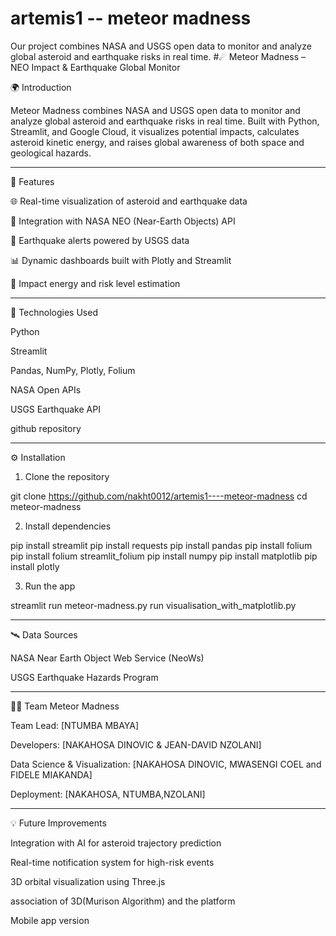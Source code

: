# artemis1 -- meteor madness
Our project combines NASA and USGS open data to monitor and analyze global asteroid and earthquake risks in real time.
#☄ Meteor Madness – NEO Impact & Earthquake Global Monitor

🌍 Introduction

Meteor Madness combines NASA and USGS open data to monitor and analyze global asteroid and earthquake risks in real time.
Built with Python, Streamlit, and Google Cloud, it visualizes potential impacts, calculates asteroid kinetic energy, and raises global awareness of both space and geological hazards.


---

🚀 Features

🌐 Real-time visualization of asteroid and earthquake data

🔭 Integration with NASA NEO (Near-Earth Objects) API

🌋 Earthquake alerts powered by USGS data

📊 Dynamic dashboards built with Plotly and Streamlit

🧮 Impact energy and risk level estimation




---

🧠 Technologies Used

Python

Streamlit

Pandas, NumPy, Plotly, Folium

NASA Open APIs

USGS Earthquake API

github repository 


---

⚙ Installation

1. Clone the repository

git clone https://github.com/nakht0012/artemis1----meteor-madness
cd meteor-madness

2. Install dependencies

pip install  streamlit 
pip install  requests
pip install  pandas 
pip install  folium
pip install  folium   streamlit_folium 
pip install  numpy 
pip install  matplotlib
pip install  plotly  

3. Run the app

streamlit run meteor-madness.py
run visualisation_with_matplotlib.py



---

🛰 Data Sources

NASA Near Earth Object Web Service (NeoWs)

USGS Earthquake Hazards Program



---

👨‍🚀 Team Meteor Madness

Team Lead: [NTUMBA MBAYA]

Developers: [NAKAHOSA DINOVIC & JEAN-DAVID NZOLANI]

Data Science & Visualization: [NAKAHOSA DINOVIC, MWASENGI COEL and FIDELE MIAKANDA]

 Deployment: [NAKAHOSA, NTUMBA,NZOLANI]



---

💡 Future Improvements

Integration with AI for asteroid trajectory prediction

Real-time notification system for high-risk events

3D orbital visualization using Three.js

association of 3D(Murison Algorithm) and the platform 

Mobile app version